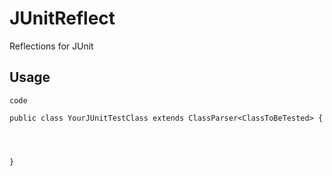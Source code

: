 # JUnitReflect
Reflections for JUnit

## Usage

```
code
```

```
public class YourJUnitTestClass extends ClassParser<ClassToBeTested> {




}
```

